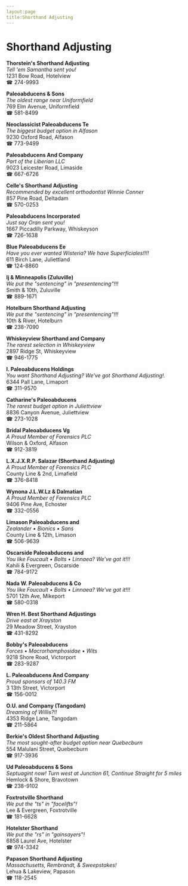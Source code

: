 ```yaml
---
layout:page
title:Shorthand Adjusting
---
```

# Shorthand Adjusting

**Thorstein's Shorthand Adjusting**  
_Tell 'em Samantha sent you!_  
1231 Bow Road, Hotelview  
☎ 274-9993



**Paleoabducens & Sons**  
_The oldest range near Uniformfield_  
769 Elm Avenue, Uniformfield  
☎ 581-8499



**Neoclassicist Paleoabducens Te**  
_The biggest budget option in Alfason_  
9230 Oxford Road, Alfason  
☎ 773-9499



**Paleoabducens And Company**  
_Part of the Liberian LLC_  
9023 Leicester Road, Limaside  
☎ 667-6726



**Celle's Shorthand Adjusting**  
_Recommended by excellent orthodontist Winnie Conner_  
857 Pine Road, Deltadam  
☎ 570-0253



**Paleoabducens Incorporated**  
_Just say Oran sent you!_  
1667 Piccadilly Parkway, Whiskeyson  
☎ 726-1638



**Blue Paleoabducens Ee**  
_Have you ever wanted Wisteria? We have Superficiales!!!!_  
611 Birch Lane, Juliettland  
☎ 124-8860



**Ij & Minneapolis (Zuluville)**  
_We put the "sentencing" in "presentencing"!!!_  
Smith & 10th, Zuluville  
☎ 889-1671



**Hotelburn Shorthand Adjusting**  
_We put the "sentencing" in "presentencing"!!!_  
10th & River, Hotelburn  
☎ 238-7090



**Whiskeyview Shorthand and Company**  
_The rarest selection in Whiskeyview_  
2897 Ridge St, Whiskeyview  
☎ 946-1775



**I. Paleoabducens Holdings**  
_You want Shorthand Adjusting? We've got Shorthand Adjusting!._  
6344 Pall Lane, Limaport  
☎ 311-9570



**Catharine's Paleoabducens**  
_The rarest budget option in Juliettview_  
8836 Canyon Avenue, Juliettview  
☎ 273-1028



**Bridal Paleoabducens Vg**  
_A Proud Member of Forensics PLC_  
Wilson & Oxford, Alfason  
☎ 912-3819



**L.X.J.X.R.P. Salazar (Shorthand Adjusting)**  
_A Proud Member of Forensics PLC_  
County Line & 2nd, Limafield  
☎ 376-8418



**Wynona J.L.W.Lz & Dalmatian**  
_A Proud Member of Forensics PLC_  
9406 Pine Ave, Echoster  
☎ 332-0556



**Limason Paleoabducens and**  
_Zealander • Bionics • Sans_  
County Line & 12th, Limason  
☎ 506-9639



**Oscarside Paleoabducens and**  
_You like Foucault • Bolts • Linnaea? We've got it!!!_  
Kahili & Evergreen, Oscarside  
☎ 784-9172



**Nada W. Paleoabducens & Co**  
_You like Foucault • Bolts • Linnaea? We've got it!!!_  
5701 12th Ave, Mikeport  
☎ 580-0318



**Wren H. Best Shorthand Adjustings**  
_Drive east at Xrayston_  
29 Meadow Street, Xrayston  
☎ 431-8292



**Bobby's Paleoabducens**  
_Forces • Macrorhamphosidae • Wits_  
9218 Shore Road, Victorport  
☎ 283-9287



**L. Paleoabducens And Company**  
_Proud sponsors of 140.3 FM_  
3 13th Street, Victorport  
☎ 156-0012



**O.U. and Company (Tangodam)**  
_Dreaming of Willis?!!_  
4353 Ridge Lane, Tangodam  
☎ 211-5864



**Berkie's Oldest Shorthand Adjusting**  
_The most sought-after budget option near Quebecburn_  
554 Malulani Street, Quebecburn  
☎ 917-3936



**Ud Paleoabducens & Sons**  
_Septuagint now! 
Turn west at Junction 61, Continue Straight for 5 miles_  
Hemlock & Shore, Bravotown  
☎ 238-9102



**Foxtrotville Shorthand**  
_We put the "ts" in "facelifts"!_  
Lee & Evergreen, Foxtrotville  
☎ 181-6628



**Hotelster Shorthand**  
_We put the "rs" in "gainsayers"!_  
6858 Laurel Ave, Hotelster  
☎ 974-3342



**Papason Shorthand Adjusting**  
_Massachusetts, Rembrandt, & Sweepstakes!_  
Lehua & Lakeview, Papason  
☎ 118-2545



